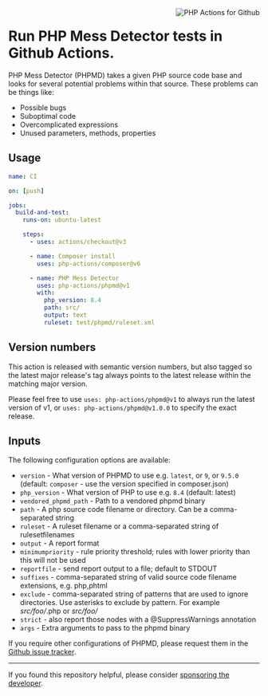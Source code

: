 <img src="http://159.65.210.101/php-actions.png" align="right" alt="PHP Actions for Github" />

Run PHP Mess Detector tests in Github Actions.
==============================================

PHP Mess Detector (PHPMD) takes a given PHP source code base and looks for several potential problems within that source. These problems can be things like:

+ Possible bugs
+ Suboptimal code
+ Overcomplicated expressions
+ Unused parameters, methods, properties

Usage
-----

```yaml
name: CI

on: [push]

jobs:
  build-and-test:
    runs-on: ubuntu-latest

    steps:
      - uses: actions/checkout@v3

      - name: Composer install
        uses: php-actions/composer@v6

      - name: PHP Mess Detector
        uses: php-actions/phpmd@v1
        with:
          php_version: 8.4
          path: src/
          output: text
          ruleset: test/phpmd/ruleset.xml
```

Version numbers
---------------

This action is released with semantic version numbers, but also tagged so the latest major release's tag always points to the latest release within the matching major version.

Please feel free to use `uses: php-actions/phpmd@v1` to always run the latest version of v1, or `uses: php-actions/phpmd@v1.0.0` to specify the exact release.

Inputs
------

The following configuration options are available:

+ `version` - What version of PHPMD to use e.g. `latest`, or `9`, or `9.5.0` (default: `composer` - use the version specified in composer.json)
+ `php_version` - What version of PHP to use e.g. `8.4` (default: latest)
+ `vendored_phpmd_path` - Path to a vendored phpmd binary
+ `path` - A php source code filename or directory. Can be a comma-separated string
+ `ruleset` - A ruleset filename or a comma-separated string of rulesetfilenames
+ `output` - A report format
+ `minimumpriority` - rule priority threshold; rules with lower priority than this will not be used
+ `reportfile` - send report output to a file; default to STDOUT
+ `suffixes` - comma-separated string of valid source code filename extensions, e.g. php,phtml
+ `exclude` - comma-separated string of patterns that are used to ignore directories. Use asterisks to exclude by pattern. For example *src/foo/*.php or *src/foo/*
+ `strict` - also report those nodes with a @SuppressWarnings annotation
+ `args` - Extra arguments to pass to the phpmd binary

If you require other configurations of PHPMD, please request them in the [Github issue tracker].

*****

If you found this repository helpful, please consider [sponsoring the developer][sponsor].

[Github issue tracker]: https://github.com/php-actions/phpmd/issues
[sponsor]: https://github.com/sponsors/g105b
